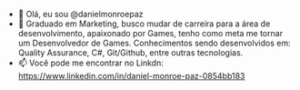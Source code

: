 - 👋 Olá, eu sou @danielmonroepaz
- 🌱 Graduado em Marketing, busco mudar de carreira para a área de desenvolvimento, apaixonado por Games, tenho como meta me tornar um Desenvolvedor de Games. Conhecimentos sendo desenvolvidos em: Quality Assurance, C#, Git/Github, entre outras tecnologias.
- 📫 Você pode me encontrar no Linkdn: https://www.linkedin.com/in/daniel-monroe-paz-0854bb183
